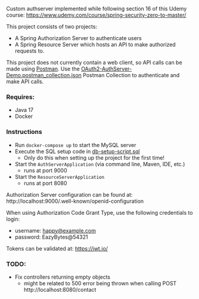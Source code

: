 Custom authserver implemented while following section 16 of this Udemy course: https://www.udemy.com/course/spring-security-zero-to-master/

This project consists of two projects:
* A Spring Authorization Server to authenticate users
* A Spring Resource Server which hosts an API to make authorized requests to.

This project does not currently contain a web client, so API calls can be made using [Postman](https://www.postman.com). Use the [OAuth2-AuthServer-Demo.postman_collection.json](OAuth2-AuthServer-Demo.postman_collection.json) Postman Collection to authenticate and make API calls.

### Requires:
* Java 17
* Docker

### Instructions
* Run `docker-compose up` to start the MySQL server
* Execute the SQL setup code in [db-setup-script.sql](db-setup-script.sql)
  * Only do this when setting up the project for the first time!
* Start the `AuthServerApplication` (via command line, Maven, IDE, etc.)
  * runs at port 9000
* Start the `ResourceServerApplication`
  * runs at port 8080

Authorization Server configuration can be found at: http://localhost:9000/.well-known/openid-configuration

When using Authorization Code Grant Type, use the following credentials to login:
* username: happy@example.com
* password: EazyBytes@54321

Tokens can be validated at: https://jwt.io/

### TODO:
* Fix controllers returning empty objects
  * might be related to 500 error being thrown when calling POST http://localhost:8080/contact